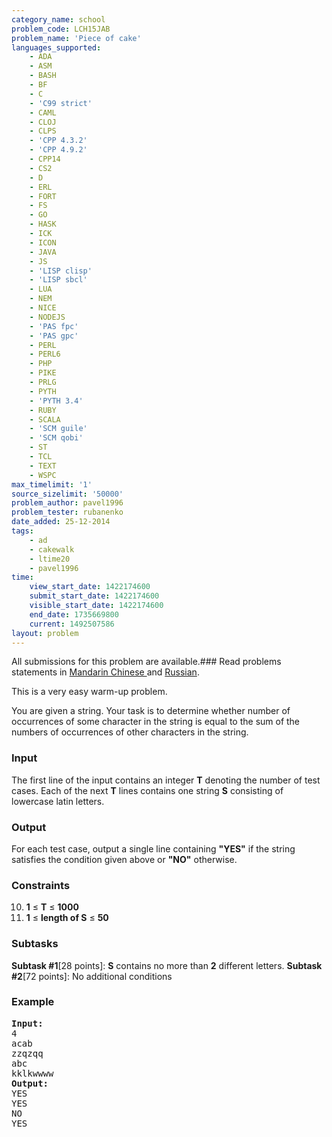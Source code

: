 ```yaml
---
category_name: school
problem_code: LCH15JAB
problem_name: 'Piece of cake'
languages_supported:
    - ADA
    - ASM
    - BASH
    - BF
    - C
    - 'C99 strict'
    - CAML
    - CLOJ
    - CLPS
    - 'CPP 4.3.2'
    - 'CPP 4.9.2'
    - CPP14
    - CS2
    - D
    - ERL
    - FORT
    - FS
    - GO
    - HASK
    - ICK
    - ICON
    - JAVA
    - JS
    - 'LISP clisp'
    - 'LISP sbcl'
    - LUA
    - NEM
    - NICE
    - NODEJS
    - 'PAS fpc'
    - 'PAS gpc'
    - PERL
    - PERL6
    - PHP
    - PIKE
    - PRLG
    - PYTH
    - 'PYTH 3.4'
    - RUBY
    - SCALA
    - 'SCM guile'
    - 'SCM qobi'
    - ST
    - TCL
    - TEXT
    - WSPC
max_timelimit: '1'
source_sizelimit: '50000'
problem_author: pavel1996
problem_tester: rubanenko
date_added: 25-12-2014
tags:
    - ad
    - cakewalk
    - ltime20
    - pavel1996
time:
    view_start_date: 1422174600
    submit_start_date: 1422174600
    visible_start_date: 1422174600
    end_date: 1735669800
    current: 1492507586
layout: problem
---
```

All submissions for this problem are available.###  Read problems statements in [Mandarin Chinese ](http://www.codechef.com/download/translated/LTIME20/mandarin/LCH15JAB.pdf) and [Russian](http://www.codechef.com/download/translated/LTIME20/russian/LCH15JAB.pdf).

This is a very easy warm-up problem.

You are given a string. Your task is to determine whether number of occurrences of some character in the string is equal to the sum of the numbers of occurrences of other characters in the string.

### Input

The first line of the input contains an integer **T** denoting the number of test cases. Each of the next **T** lines contains one string **S** consisting of lowercase latin letters.

### Output

For each test case, output a single line containing **"YES"** if the string satisfies the condition given above or **"NO"** otherwise.

### Constraints

10. **1** ≤ **T** ≤ **1000**
11. **1** ≤ **length of S** ≤ **50**
### Subtasks

**Subtask #1**\[28 points\]: **S** contains no more than **2** different letters.
**Subtask #2**\[72 points\]: No additional conditions

### Example

<pre><b>Input:</b>
4
acab
zzqzqq
abc
kklkwwww
<b>Output:</b>
YES
YES
NO
YES
</pre>